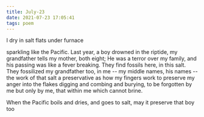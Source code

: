 ```yaml
---
title: July-23
date: 2021-07-23 17:05:41
tags: poem
---
```

I dry in salt flats under furnace

sparkling like the Pacific.
Last year, a boy drowned in the riptide,
my grandfather tells my mother, both eight;
He was a terror over my family, and his passing
was like a fever breaking. They find fossils
here, in this salt. They fossilized my grandfather too,
in me -- my middle names, his names --
the work of that salt a preservative
as how my fingers work to preserve my anger
into the flakes
digging and combing and burying,
to be forgotten by me but only by me,
that within me which cannot brine.

When the Pacific boils and dries,
and goes to salt,
may it preserve that boy too
